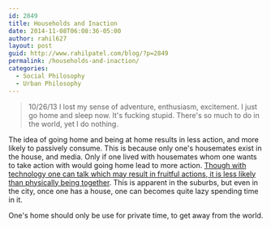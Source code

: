 ```yaml
---
id: 2849
title: Households and Inaction
date: 2014-11-08T06:08:36-05:00
author: rahil627
layout: post
guid: http://www.rahilpatel.com/blog/?p=2849
permalink: /households-and-inaction/
categories:
  - Social Philosophy
  - Urban Philosophy
---
```

<blockquote>
10/26/13
I lost my sense of adventure, enthusiasm, excitement. I just go home and sleep now. It's fucking stupid. There's so much to do in the world, yet I do nothing.</blockquote>

The idea of going home and being at home results in less action, and more likely to passively consume. This is because only one's housemates exist in the house, and media. Only if one lived with housemates whom one wants to take action with would going home lead to more action. <a href="http://www.rahilpatel.com/blog/experience-and-action">Though with technology one can talk which may result in fruitful actions, it is less likely than physically being together</a>. This is apparent in the suburbs, but even in the city, once one has a house, one can becomes quite lazy spending time in it.

One's home should only be use for private time, to get away from the world.